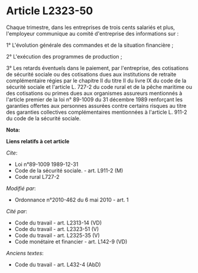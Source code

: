 # Article L2323-50

Chaque trimestre, dans les entreprises de trois cents salariés et plus, l'employeur communique au comité d'entreprise des
informations sur :

1° L'évolution générale des commandes et de la situation financière ;

2° L'exécution des programmes de production ;

3° Les retards éventuels dans le paiement, par l'entreprise, des cotisations de sécurité sociale ou des cotisations dues aux
institutions de retraite complémentaire régies par le chapitre II du titre II du livre IX du code de la sécurité sociale et
l'article L. 727-2 du code rural et de la pêche maritime ou des cotisations ou primes dues aux organismes assureurs
mentionnés à l'article premier de la loi n° 89-1009 du 31 décembre 1989 renforçant les garanties offertes aux personnes
assurées contre certains risques au titre des garanties collectives complémentaires mentionnées à l'article L. 911-2 du code
de la sécurité sociale.

**Nota:**



**Liens relatifs à cet article**

_Cite_:

  - Loi n°89-1009 1989-12-31
  - Code de la sécurité sociale. - art. L911-2 (M)
  - Code rural L727-2

_Modifié par_:

  - Ordonnance n°2010-462 du 6 mai 2010 - art. 1

_Cité par_:

  - Code du travail - art. L2313-14 (VD)
  - Code du travail - art. L2323-51 (V)
  - Code du travail - art. L2325-35 (V)
  - Code monétaire et financier - art. L142-9 (VD)

_Anciens textes_:

  - Code du travail - art. L432-4 (AbD)
